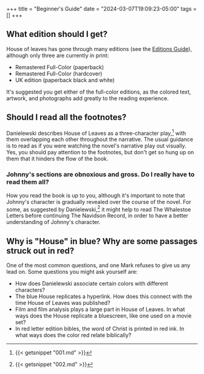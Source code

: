 +++
title = "Beginner's Guide"
date = "2024-03-07T19:09:23-05:00"
tags = []
+++

## What edition should I get?

House of leaves has gone through many editions (see the [Editions Guide](#)), although only three are currently in print:

- Remastered Full-Color (paperback)
- Remastered Full-Color (hardcover)
- UK edition (paperback black and white)

It's suggested you get either of the full-color editions, as the colored text, artwork, and photographs add greatly to the reading experience.

## Should I read all the footnotes?

Danielewski describes House of Leaves as a three-character play,[^1] with them overlapping each other throughout the narrative.
The usual guidance is to read as if you were watching the novel's narrative play out visually.
Yes, you should pay attention to the footnotes, but don't get so hung up on them that it hinders the flow of the book.

### Johnny's sections are obnoxious and gross. Do I really have to read them all?

How you read the book is up to you, although it's important to note that Johnny's character is gradually revealed over the course of the novel.
For some, as suggested by Danielewski,[^2] it might help to read The Whalestoe Letters before continuing The Navidson Record, in order to have a better understanding of Johnny's character.

## Why is "House" in blue? Why are some passages struck out in red?

One of the most common questions, and one Mark refuses to give us any lead on. Some questions you might ask yourself are:

- How does Danielewski associate certain colors with different characters?
- The blue House replicates a hyperlink. How does this connect with the time House of Leaves was published?
- Film and film analysis plays a large part in House of Leaves. In what ways does the House replicate a bluescreen, like one used on a movie set?
- In red letter edition bibles, the word of Christ is printed in red ink. In what ways does the color red relate biblically?

[^1]: {{< getsnippet "001.md" >}}
[^2]: {{< getsnippet "002.md" >}}
